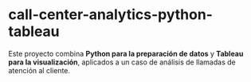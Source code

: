 # call-center-analytics-python-tableau
Este proyecto combina **Python para la preparación de datos** y **Tableau para la visualización**, aplicados a un caso de análisis de llamadas de atención al cliente.
